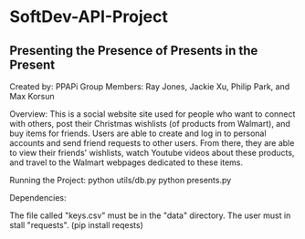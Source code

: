 # SoftDev-API-Project

## Presenting the Presence of Presents in the Present

Created by: PPAPi
Group Members: Ray Jones, Jackie Xu, Philip Park, and Max Korsun

Overview:
This is a social website site used for people who want to connect with others, post their Christmas wishlists (of products from Walmart), and buy items for friends. Users are able to create and log in to personal accounts and send friend requests to other users. From there, they are able to view their friends' wishlists, watch Youtube videos about these products, and travel to the Walmart webpages dedicated to these items. 

Running the Project:
python utils/db.py
python presents.py

Dependencies:

The file called "keys.csv" must be in the "data" directory.
The user must in stall "requests". (pip install reqests)



